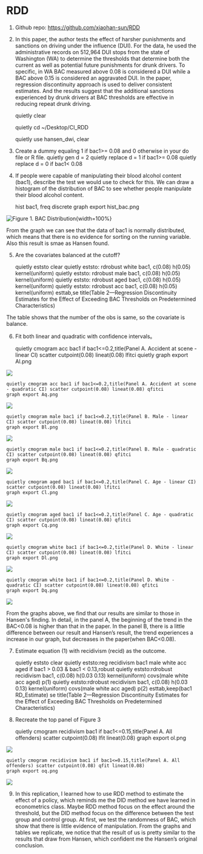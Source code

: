 # RDD
1. Github repo: https://github.com/xiaohan-sun/RDD


2. In this paper, the author tests the effect of harsher punishments and sanctions on driving under the influence (DUI). For the data, he used the administrative records on 512,964 DUI stops from the state of Washington (WA) to determine the thresholds that determine both the current as well as potential future punishments for drunk drivers. To specific, in WA BAC measured above 0.08 is considered a DUI while a BAC above 0.15 is considered an aggravated DUI. In the paper, regression discontinuity approach is used to deliver consistent estimates. And the results suggest that the additional sanctions experienced by drunk drivers at BAC thresholds are effective in reducing repeat drunk driving. 
    
    quietly clear

    quietly cd ~/Desktop/CI_RDD

    quietly use hansen_dwi, clear


3. Create a dummy equaling 1 if bac1>= 0.08 and 0 otherwise in your do file or R file.
	quietly gen d = 2
	quietly replace d = 1 if bac1>= 0.08
	quietly replace d = 0 if bac1< 0.08


4. If people were capable of manipulating their blood alcohol content (bac1), describe the test we would use to check for this. 
We can draw a histogram of the distribution of BAC to see whether people manipulate their blood alcohol content.

    hist bac1, freq discrete
    graph export hist_bac.png

![Figure 1. BAC Distribution](hist_bac.png){width=100%}

From the graph we can see that the data of bac1 is normally distributed, which means that there is no evidence for sorting on the running variable. Also this result is smae as Hansen found.


5. Are the covariates balanced at the cutoff?

    quietly eststo clear
    quietly eststo: rdrobust white bac1, c(0.08) h(0.05) kernel(uniform)
    quietly eststo: rdrobust male bac1, c(0.08) h(0.05) kernel(uniform)
    quietly eststo: rdrobust aged bac1, c(0.08) h(0.05) kernel(uniform)
    quietly eststo: rdrobust acc bac1, c(0.08) h(0.05) kernel(uniform)
    esttab,se title(Table 2—Regression Discontinuity Estimates for the Effect of Exceeding BAC Thresholds on Predetermined Characteristics)

The table shows that the number of the obs is same, so the covariate is balance.


6. Fit both linear and quadratic with confidence intervals。

    quietly cmogram acc bac1 if bac1<=0.2,title(Panel A. Accident at scene - linear CI) scatter cutpoint(0.08) lineat(0.08) lfitci
    quietly graph export Al.png

![](Al.png)

    quietly cmogram acc bac1 if bac1<=0.2,title(Panel A. Accident at scene - quadratic CI) scatter cutpoint(0.08) lineat(0.08) qfitci
    graph export Aq.png

![](Aq.png)

    quietly cmogram male bac1 if bac1<=0.2,title(Panel B. Male - linear CI) scatter cutpoint(0.08) lineat(0.08) lfitci
    graph export Bl.png

![](Bl.png)

    quietly cmogram male bac1 if bac1<=0.2,title(Panel B. Male - quadratic CI) scatter cutpoint(0.08) lineat(0.08) qfitci
    graph export Bq.png

![](Bq.png)

    quietly cmogram aged bac1 if bac1<=0.2,title(Panel C. Age - linear CI) scatter cutpoint(0.08) lineat(0.08) lfitci
    graph export Cl.png

![](Cl.png)    

    quietly cmogram aged bac1 if bac1<=0.2,title(Panel C. Age - quadratic CI) scatter cutpoint(0.08) lineat(0.08) qfitci
    graph export Cq.png

![](Cq.png)

    quietly cmogram white bac1 if bac1<=0.2,title(Panel D. White - linear CI) scatter cutpoint(0.08) lineat(0.08) lfitci
    graph export Dl.png

![](Dl.png)  

    quietly cmogram white bac1 if bac1<=0.2,title(Panel D. White - quadratic CI) scatter cutpoint(0.08) lineat(0.08) qfitci
    graph export Dq.png

![](Dq.png)

From the graphs above, we find that our results are similar to those in Hansen's finding. In detail, in the panel A, the beginning of the trend in the BAC<0.08 is higher than that in the paper. In the panel B, there is a little difference between our result and Hansen’s result, the trend experiences a increase in our graph, but decreases in the paper(when BAC<0.08). 


7. Estimate equation (1) with recidivism (recid) as the outcome. 

    quietly eststo clear
    quietly eststo:reg recidivism bac1 male white acc aged if bac1 > 0.03 & bac1 < 0.13,robust
    quietly eststo:rdrobust recidivism bac1, c(0.08) h(0.03 0.13) kernel(uniform) covs(male white acc aged) p(1) 
    quietly eststo:rdrobust recidivism bac1, c(0.08) h(0.03 0.13) kernel(uniform) covs(male white acc aged) p(2)
    esttab,keep(bac1 RD_Estimate) se title(Table 2—Regression Discontinuity Estimates for the Effect of Exceeding BAC Thresholds on Predetermined Characteristics)


8. Recreate the top panel of Figure 3

    quietly cmogram recidivism bac1 if bac1<=0.15,title(Panel A. All offenders) scatter cutpoint(0.08) lfit lineat(0.08)
    graph export ol.png

![](ol.png)

    quietly cmogram recidivism bac1 if bac1<=0.15,title(Panel A. All offenders) scatter cutpoint(0.08) qfit lineat(0.08)
    graph export oq.png

![](oq.png)


9. In this replication, I learned how to use RDD method to estimate the effect of a policy, which reminds me the DID method we have learned in econometrics class. Maybe RDD method focus on the effect around the threshold, but the DID method focus on the difference between the test group and control group. At first, we test the randomness of BAC, which show that there is little evidence of manipulation. From the graphs and tables we replicate, we notice that the result of us is pretty similar to the results that draw from Hansen, which confident me the Hansen’s original conclusion.     
